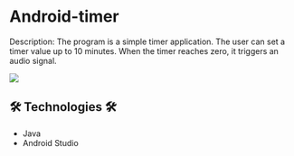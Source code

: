 # Android-timer

Description:
The program is a simple timer application.
The user can set a timer value up to 10 minutes.
When the timer reaches zero, it triggers an audio signal.

<img src="https://i.ibb.co/YTW22QJ/Screenshot-1.jpg" >




## 🛠 Technologies 🛠
* Java
* Android Studio
